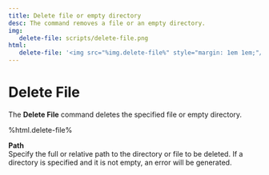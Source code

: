```yaml
---
title: Delete file or empty directory
desc: The command removes a file or an empty directory.
img:
   delete-file: scripts/delete-file.png
html:
   delete-file: '<img src="%img.delete-file%" style="margin: 1em 1em;"/>'
---
```

# Delete File

The **Delete File** command deletes the specified file or empty directory.

%html.delete-file%

**Path**  
Specify the full or relative path to the directory or file to be deleted. If a directory is specified and it is not empty, an error will be generated.
